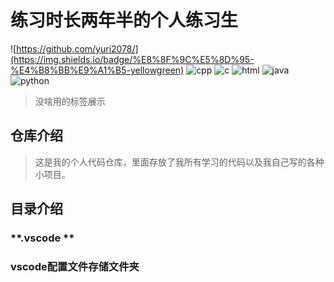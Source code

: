 # 练习时长两年半的个人练习生

![https://github.com/yuri2078/](https://img.shields.io/badge/%E8%8F%9C%E5%8D%95-%E4%B8%BB%E9%A1%B5-yellowgreen) ![cpp](https://img.shields.io/badge/yuri-cpp-yellowgreen) ![c](https://img.shields.io/badge/yuri-c%E8%AF%AD%E8%A8%80-yellowgreen) ![html](https://img.shields.io/badge/yuri-html-yellowgreen) ![java](https://img.shields.io/badge/yuri-java-yellowgreen) ![python](https://img.shields.io/badge/yuri-python-yellowgreen)

> 没啥用的标签展示

## 仓库介绍

> 这是我的个人代码仓库，里面存放了我所有学习的代码以及我自己写的各种小项目。

## 目录介绍

### **.vscode ** 

### vscode配置文件存储文件夹


